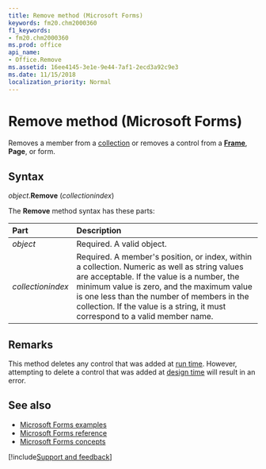 ```yaml
---
title: Remove method (Microsoft Forms)
keywords: fm20.chm2000360
f1_keywords:
- fm20.chm2000360
ms.prod: office
api_name:
- Office.Remove
ms.assetid: 16ee4145-3e1e-9e44-7af1-2ecd3a92c9e3
ms.date: 11/15/2018
localization_priority: Normal
---
```



# Remove method (Microsoft Forms)

Removes a member from a [collection](../../Glossary/vbe-glossary.md#collection) or removes a control from a **[Frame](frame-control.md)**, **Page**, or form.

## Syntax

_object_.**Remove** (_collectionindex_)

The **Remove** method syntax has these parts:

|Part|Description|
|:-----|:-----|
| _object_|Required. A valid object.|
| _collectionindex_|Required. A member's position, or index, within a collection. Numeric as well as string values are acceptable. If the value is a number, the minimum value is zero, and the maximum value is one less than the number of members in the collection. If the value is a string, it must correspond to a valid member name.|

## Remarks

This method deletes any control that was added at [run time](../../Glossary/vbe-glossary.md#run-time). However, attempting to delete a control that was added at [design time](../../Glossary/vbe-glossary.md#design-time) will result in an error.

## See also

- [Microsoft Forms examples](examples-microsoft-forms.md)
- [Microsoft Forms reference](reference-microsoft-forms.md)
- [Microsoft Forms concepts](concepts-microsoft-forms.md)

[!include[Support and feedback](~/includes/feedback-boilerplate.md)]